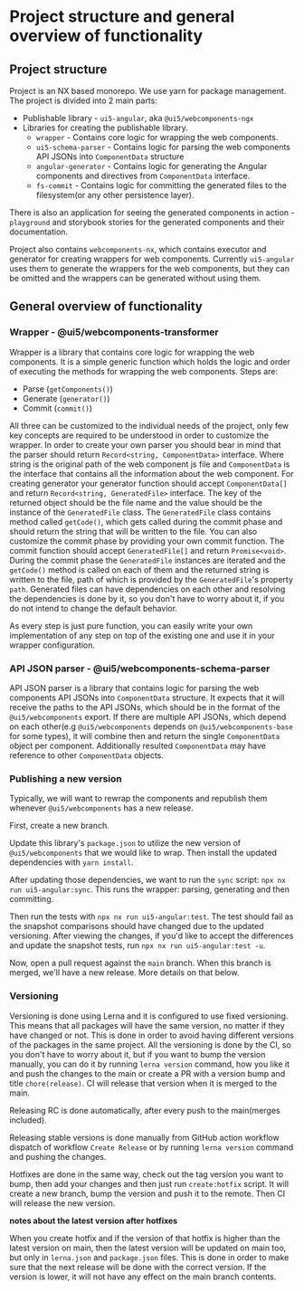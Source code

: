# Project structure and general overview of functionality

## Project structure

Project is an NX based monorepo. We use yarn for package management.
The project is divided into 2 main parts:
- Publishable library - `ui5-angular`, aka `@ui5/webcomponents-ngx`
- Libraries for creating the publishable library.
  - `wrapper` - Contains core logic for wrapping the web components.
  - `ui5-schema-parser` - Contains logic for parsing the web components API JSONs into `ComponentData` structure
  - `angular-generator` - Contains logic for generating the Angular components and directives from `ComponentData` interface.
  - `fs-commit` - Contains logic for committing the generated files to the filesystem(or any other persistence layer).

There is also an application for seeing the generated components in action - `playground` and
storybook stories for the generated components and their documentation.

Project also contains `webcomponents-nx`, which contains executor and generator for creating
wrappers for web components. Currently `ui5-angular` uses them to generate the wrappers for the web components,
but they can be omitted and the wrappers can be generated without using them.

## General overview of functionality

### Wrapper - @ui5/webcomponents-transformer
Wrapper is a library that contains core logic for wrapping the web components. It is a simple generic function
which holds the logic and order of executing the methods for wrapping the web components.
Steps are:
- Parse (`getComponents()`)
- Generate (`generator()`)
- Commit (`commit()`)

All three can be customized to the individual needs of the project, only few key concepts are required to be
understood in order to customize the wrapper. In order to create your own parser you should bear in mind that
the parser should return `Record<string, ComponentData>` interface. Where string is the original path of the
web component js file and `ComponentData` is the interface that contains all the information about the web component.
For creating generator your generator function should accept `ComponentData[]` and return
`Record<string, GeneratedFile>` interface. The key of the returned object should be the file name and the value
should be the instance of the `GeneratedFile` class. The `GeneratedFile` class contains method called `getCode()`,
which gets called during the commit phase and should return the string that will be written to the file.
You can also customize the commit phase by providing your own commit function. The commit function should accept
`GeneratedFile[]` and return `Promise<void>`. During the commit phase the `GeneratedFile` instances are iterated
and the `getCode()` method is called on each of them and the returned string is written to the file, path of which
is provided by the `GeneratedFile`'s property `path`. Generated files can have dependencies on each other
and resolving the dependencies is done by it, so you don't have to worry about it, if you do not intend to change
the default behavior.

As every step is just pure function, you can easily write your own implementation of any step on top of the existing
one and use it in your wrapper configuration.

### API JSON parser - @ui5/webcomponents-schema-parser

API JSON parser is a library that contains logic for parsing the web components API JSONs into `ComponentData` structure.
It expects that it will receive the paths to the API JSONs, which should be in the format of the `@ui5/webcomponents` export.
If there are multiple API JSONs, which depend on each other(e.g `@ui5/webcomponents` depends on `@ui5/webcomponents-base` for some types),
it will combine then and return the single `ComponentData` object per component. Additionally resulted `ComponentData` may have reference
to other `ComponentData` objects.

### Publishing a new version

Typically, we will want to rewrap the components and republish them whenever `@ui5/webcomponents` has a new release.

First, create a new branch.

Update this library's `package.json` to utilize the new version of `@ui5/webcomponents` that we would like to wrap. Then install the updated dependencies with `yarn install`.

After updating those dependencies, we want to run the `sync` script: `npx nx run ui5-angular:sync`. This runs the wrapper: parsing, generating and then committing.

Then run the tests with `npx nx run ui5-angular:test`. The test should fail as the snapshot comparisons should have changed due to the updated versioning. After viewing the changes, if you'd like to accept the differences and update the snapshot tests, run `npx nx run ui5-angular:test -u`.

Now, open a pull request against the `main` branch. When this branch is merged, we'll have a new release. More details on that below.

### Versioning

Versioning is done using Lerna and it is configured to use fixed versioning. This means that all packages will have the same version,
no matter if they have changed or not. This is done in order to avoid having different versions of the packages in the same project.
All the versioning is done by the CI, so you don't have to worry about it, but if you want to bump the version manually, you can do it
by running `lerna version` command, how you like it and push the changes to the main or create a PR with a version bump and title
`chore(release)`. CI will release that version when it is merged to the main.

Releasing RC is done automatically, after every push to the main(merges included).

Releasing stable versions is done manually from GitHub action workflow dispatch of workflow `Create Release` or by running `lerna version` command and pushing the changes.

Hotfixes are done in the same way, check out the tag version you want to bump, then add your changes and then just run
`create:hotfix` script. It will create a new branch, bump the version and push it to the remote. Then CI will release the new version.

**notes about the latest version after hotfixes**

When you create hotfix and if the version of that hotfix is higher than the latest version on main, then the latest version will be updated on main too,
but only in `lerna.json` and `package.json` files. This is done in order to make sure that the next release will be done with the correct version.
If the version is lower, it will not have any effect on the main branch contents.

